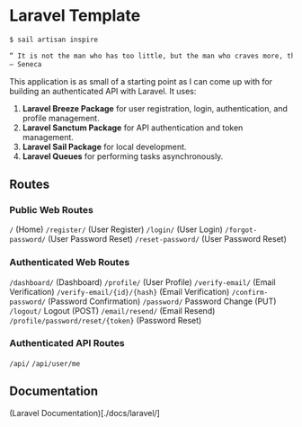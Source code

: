 # Laravel Template

```bash
$ sail artisan inspire

“ It is not the man who has too little, but the man who craves more, that is poor. ”
— Seneca

```

This application is as small of a starting point as I can come up with for building an authenticated API with Laravel. It uses:

1. __Laravel Breeze Package__ for user registration, login, authentication, and profile management.
2. __Laravel Sanctum Package__ for API authentication and token management.
3. __Laravel Sail Package__ for local development.
4. __Laravel Queues__ for performing tasks asynchronously.

## Routes

### Public Web Routes

`/` (Home)
`/register/` (User Register)
`/login/` (User Login)
`/forgot-password/` (User Password Reset)
`/reset-password/` (User Password Reset)

### Authenticated Web Routes

`/dashboard/` (Dashboard)
`/profile/` (User Profile)
`/verify-email/` (Email Verification)
`/verify-email/{id}/{hash}` (Email Verification)
`/confirm-password/` (Password Confirmation)
`/password/` Password Change (PUT)
`/logout/` Logout (POST)
`/email/resend/` (Email Resend)
`/profile/password/reset/{token}` (Password Reset)

### Authenticated API Routes

`/api/`
`/api/user/me`

## Documentation

(Laravel Documentation)[./docs/laravel/]
